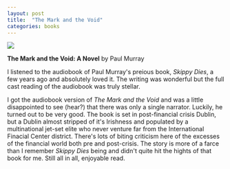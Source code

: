```yaml
---
layout: post
title:  "The Mark and the Void"
categories: books
---
```

<a target="_blank"  href="https://www.amazon.com/gp/product/B010M4T1V2/ref=as_li_tl?ie=UTF8&camp=1789&creative=9325&creativeASIN=B010M4T1V2&linkCode=as2&tag=42models-20&linkId=3ffb948750915409b218f934dc2438e7"><img border="0" src="//ws-na.amazon-adsystem.com/widgets/q?_encoding=UTF8&MarketPlace=US&ASIN=B010M4T1V2&ServiceVersion=20070822&ID=AsinImage&WS=1&Format=_SL160_&tag=42models-20" ></a><img src="//ir-na.amazon-adsystem.com/e/ir?t=42models-20&l=am2&o=1&a=B010M4T1V2" width="1" height="1" border="0" alt="" style="border:none !important; margin:0px !important;" />

**The Mark and the Void: A Novel** by Paul Murray

I listened to the audiobook of Paul Murray's preious book, *Skippy Dies*, a few years ago and absolutely loved it. The writing was wonderful but the full cast reading of the audiobook was truly stellar.

I got the audiobook version of *The Mark and the Void* and was a little disappointed to see (hear?) that there was only a single narrator. Luckily, he turned out to be very good. The book is set in post-financial crisis Dublin, but a Dublin almost stripped of it's Irishness and populated by a multinational jet-set elite who never venture far from the International Finacial Center district. There's lots of biting criticism here of the excesses of the financial world both pre and post-crisis. The story is more of a farce than I remember *Skippy Dies* being and didn't quite hit the hights of that book for me. Still all in all, enjoyable read.
